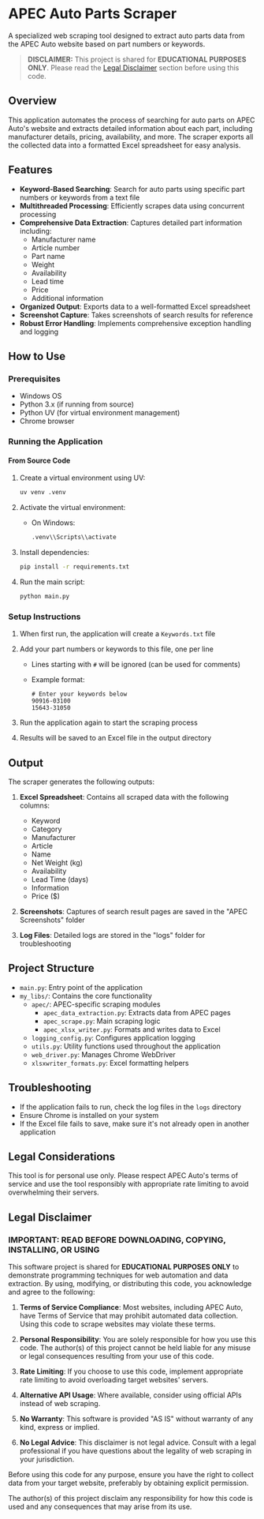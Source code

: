 # APEC Auto Parts Scraper

A specialized web scraping tool designed to extract auto parts data from the APEC Auto website based on part numbers or keywords.

> **DISCLAIMER:** This project is shared for **EDUCATIONAL PURPOSES ONLY**. Please read the [Legal Disclaimer](#legal-disclaimer) section before using this code.

## Overview

This application automates the process of searching for auto parts on APEC Auto's website and extracts detailed information about each part, including manufacturer details, pricing, availability, and more. The scraper exports all the collected data into a formatted Excel spreadsheet for easy analysis.

## Features

- **Keyword-Based Searching**: Search for auto parts using specific part numbers or keywords from a text file
- **Multithreaded Processing**: Efficiently scrapes data using concurrent processing
- **Comprehensive Data Extraction**: Captures detailed part information including:
  - Manufacturer name
  - Article number
  - Part name
  - Weight
  - Availability
  - Lead time
  - Price
  - Additional information
- **Organized Output**: Exports data to a well-formatted Excel spreadsheet
- **Screenshot Capture**: Takes screenshots of search results for reference
- **Robust Error Handling**: Implements comprehensive exception handling and logging

## How to Use

### Prerequisites

- Windows OS
- Python 3.x (if running from source)
- Python UV (for virtual environment management)
- Chrome browser

### Running the Application

#### From Source Code

1. Create a virtual environment using UV:

   ```bash
   uv venv .venv
   ```

2. Activate the virtual environment:
   - On Windows:

     ```bash
     .venv\\Scripts\\activate
     ```
  
3. Install dependencies:

   ```bash
   pip install -r requirements.txt
   ```

4. Run the main script:

   ```bash
   python main.py
   ```

### Setup Instructions

1. When first run, the application will create a `Keywords.txt` file
2. Add your part numbers or keywords to this file, one per line
   - Lines starting with `#` will be ignored (can be used for comments)
   - Example format:

     ```text
     # Enter your keywords below
     90916-03100
     15643-31050
     ```

3. Run the application again to start the scraping process
4. Results will be saved to an Excel file in the output directory

## Output

The scraper generates the following outputs:

1. **Excel Spreadsheet**: Contains all scraped data with the following columns:
   - Keyword
   - Category
   - Manufacturer
   - Article
   - Name
   - Net Weight (kg)
   - Availability
   - Lead Time (days)
   - Information
   - Price ($)

2. **Screenshots**: Captures of search result pages are saved in the "APEC Screenshots" folder

3. **Log Files**: Detailed logs are stored in the "logs" folder for troubleshooting

## Project Structure

- `main.py`: Entry point of the application
- `my_libs/`: Contains the core functionality
  - `apec/`: APEC-specific scraping modules
    - `apec_data_extraction.py`: Extracts data from APEC pages
    - `apec_scrape.py`: Main scraping logic
    - `apec_xlsx_writer.py`: Formats and writes data to Excel
  - `logging_config.py`: Configures application logging
  - `utils.py`: Utility functions used throughout the application
  - `web_driver.py`: Manages Chrome WebDriver
  - `xlsxwriter_formats.py`: Excel formatting helpers

## Troubleshooting

- If the application fails to run, check the log files in the `logs` directory
- Ensure Chrome is installed on your system
- If the Excel file fails to save, make sure it's not already open in another application

## Legal Considerations

This tool is for personal use only. Please respect APEC Auto's terms of service and use the tool responsibly with appropriate rate limiting to avoid overwhelming their servers.

## Legal Disclaimer

### IMPORTANT: READ BEFORE DOWNLOADING, COPYING, INSTALLING, OR USING

This software project is shared for **EDUCATIONAL PURPOSES ONLY** to demonstrate programming techniques for web automation and data extraction. By using, modifying, or distributing this code, you acknowledge and agree to the following:

1. **Terms of Service Compliance**: Most websites, including APEC Auto, have Terms of Service that may prohibit automated data collection. Using this code to scrape websites may violate these terms.

2. **Personal Responsibility**: You are solely responsible for how you use this code. The author(s) of this project cannot be held liable for any misuse or legal consequences resulting from your use of this code.

3. **Rate Limiting**: If you choose to use this code, implement appropriate rate limiting to avoid overloading target websites' servers.

4. **Alternative API Usage**: Where available, consider using official APIs instead of web scraping.

5. **No Warranty**: This software is provided "AS IS" without warranty of any kind, express or implied.

6. **No Legal Advice**: This disclaimer is not legal advice. Consult with a legal professional if you have questions about the legality of web scraping in your jurisdiction.

Before using this code for any purpose, ensure you have the right to collect data from your target website, preferably by obtaining explicit permission.

The author(s) of this project disclaim any responsibility for how this code is used and any consequences that may arise from its use.
